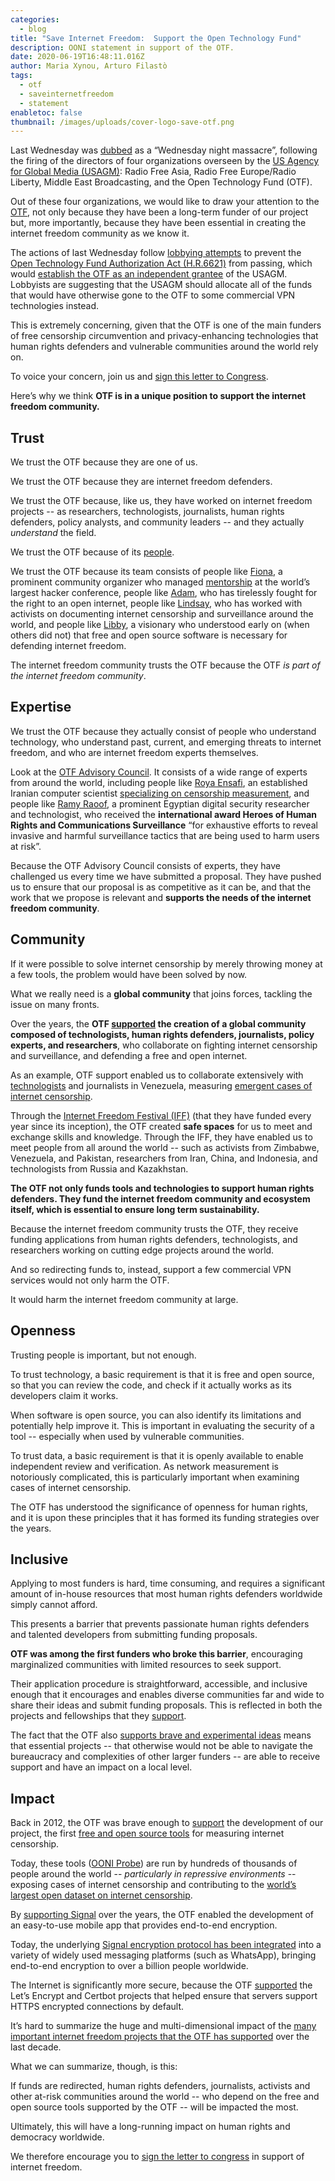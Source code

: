 ```yaml
---
categories:
  - blog
title: "Save Internet Freedom:  Support the Open Technology Fund"
description: OONI statement in support of the OTF.
date: 2020-06-19T16:48:11.016Z
author: Maria Xynou, Arturo Filastò
tags:
  - otf
  - saveinternetfreedom
  - statement
enabletoc: false
thumbnail: /images/uploads/cover-logo-save-otf.png
---
```

Last Wednesday was [dubbed](https://edition.cnn.com/2020/06/17/media/us-agency-for-global-media-michael-pack/index.html) as a “Wednesday night massacre”, following the firing of the directors of four organizations overseen by the [US Agency for Global Media (USAGM)](https://www.usagm.gov/): Radio Free Asia, Radio Free Europe/Radio Liberty, Middle East Broadcasting, and the Open Technology Fund (OTF).

Out of these four organizations, we would like to draw your attention to the [OTF](https://www.opentech.fund/), not only because they have been a long-term funder of our project but, more importantly, because they have been essential in creating the internet freedom community as we know it.

The actions of last Wednesday follow [lobbying attempts](https://www.documentcloud.org/documents/6950406-Lantos-Letter.html#document/p1) to prevent the [Open Technology Fund Authorization Act (H.R.6621)](https://www.congress.gov/bill/116th-congress/house-bill/6621/text?q=%7B%22search%22%3A%5B%22HR+6621%22%5D%7D&r=1&s=2) from passing, which would [establish the OTF as an independent grantee](https://www.opentech.fund/news/introducing-open-technology-fund-authorization-act/) of the USAGM. Lobbyists are suggesting that the USAGM should allocate all of the funds that would have otherwise gone to the OTF to some commercial VPN technologies instead.

This is extremely concerning, given that the OTF is one of the main funders of free censorship circumvention and privacy-enhancing technologies that human rights defenders and vulnerable communities around the world rely on.

To voice your concern, join us and [sign this letter to Congress](https://saveinternetfreedom.tech/).

Here’s why we think **OTF is in a unique position to support the internet freedom community.**

## Trust

We trust the OTF because they are one of us.

We trust the OTF because they are internet freedom defenders.

We trust the OTF because, like us, they have worked on internet freedom projects -- as researchers, technologists, journalists, human rights defenders, policy analysts, and community leaders -- and they actually *understand* the field.

We trust the OTF because of its [people](https://www.opentech.fund/about/people/).

We trust the OTF because its team consists of people like [Fiona](https://www.opentech.fund/about/people/fiona-krakenb%C3%BCrger/), a prominent community organizer who managed [mentorship](http://fiona-krakenbuerger.de/) at the world’s largest hacker conference, people like [Adam](https://www.opentech.fund/about/people/adam-lynn/), who has tirelessly fought for the right to an open internet, people like [Lindsay](https://www.opentech.fund/about/people/lindsay-beck/), who has worked with activists on documenting internet censorship and surveillance around the world, and people like [Libby](https://www.opentech.fund/about/people/libby-liu/), a visionary who understood early on (when others did not) that free and open source software is necessary for defending internet freedom.

The internet freedom community trusts the OTF because the OTF *is part of the internet freedom community*.

## Expertise

We trust the OTF because they actually consist of people who understand technology, who understand past, current, and emerging threats to internet freedom, and who are internet freedom experts themselves.

Look at the [OTF Advisory Council](https://www.opentech.fund/about/people/?person_type=5). It consists of a wide range of experts from around the world, including people like [Roya Ensafi](https://www.opentech.fund/about/people/roya-ensafi/), an established Iranian computer scientist [specializing on censorship measurement](https://censoredplanet.org/), and people like [Ramy Raoof](https://www.opentech.fund/about/people/ramy-raoof/), a prominent Egyptian digital security researcher and technologist, who received the **international award Heroes of Human Rights and Communications Surveillance** “for exhaustive efforts to reveal invasive and harmful surveillance tactics that are being used to harm users at risk”.

Because the OTF Advisory Council consists of experts, they have challenged us every time we have submitted a proposal. They have pushed us to ensure that our proposal is as competitive as it can be, and that the work that we propose is relevant and **supports the needs of the internet freedom community**.

## Community

If it were possible to solve internet censorship by merely throwing money at a few tools, the problem would have been solved by now.

What we really need is a **global community** that joins forces, tackling the issue on many fronts.

Over the years, the **OTF [supported](https://www.opentech.fund/funds/) the creation of a global community composed of technologists, human rights defenders, journalists, policy experts, and researchers**, who collaborate on fighting internet censorship and surveillance, and defending a free and open internet.

As an example, OTF support enabled us to collaborate extensively with [technologists](https://vesinfiltro.com/) and journalists in Venezuela, measuring [emergent cases of internet censorship](https://ooni.org/post/venezuela-blocking-wikipedia-and-social-media-2019/).

Through the [Internet Freedom Festival (IFF)](http://internetfreedomfestival.org/) (that they have funded every year since its inception), the OTF created **safe spaces** for us to meet and exchange skills and knowledge. Through the IFF, they have enabled us to meet people from all around the world -- such as activists from Zimbabwe, Venezuela, and Pakistan, researchers from Iran, China, and Indonesia, and technologists from Russia and Kazakhstan.

**The OTF not only funds tools and technologies to support human rights defenders. They fund the internet freedom community and ecosystem itself, which is essential to ensure long term sustainability.**

Because the internet freedom community trusts the OTF, they receive funding applications from human rights defenders, technologists, and researchers working on cutting edge projects around the world.

And so redirecting funds to, instead, support a few commercial VPN services would not only harm the OTF.

It would harm the internet freedom community at large.

## Openness

Trusting people is important, but not enough.

To trust technology, a basic requirement is that it is free and open source, so that you can review the code, and check if it actually works as its developers claim it works.

When software is open source, you can also identify its limitations and potentially help improve it. This is important in evaluating the security of a tool -- especially when used by vulnerable communities.

To trust data, a basic requirement is that it is openly available to enable independent review and verification. As network measurement is notoriously complicated, this is particularly important when examining cases of internet censorship.

The OTF has understood the significance of openness for human rights, and it is upon these principles that it has formed its funding strategies over the years.

## Inclusive

Applying to most funders is hard, time consuming, and requires a significant amount of in-house resources that most human rights defenders worldwide simply cannot afford.

This presents a barrier that prevents passionate human rights defenders and talented developers from submitting funding proposals.

**OTF was among the first funders who broke this barrier**, encouraging marginalized communities with limited resources to seek support.

Their application procedure is straightforward, accessible, and inclusive enough that it encourages and enables diverse communities far and wide to share their ideas and submit funding proposals. This is reflected in both the projects and fellowships that they [support](https://www.opentech.fund/funds/).

The fact that the OTF also [supports brave and experimental ideas](https://www.opentech.fund/funds/community-prototype-fund/) means that essential projects -- that otherwise would not be able to navigate the bureaucracy and complexities of other larger funders -- are able to receive support and have an impact on a local level.

## Impact

Back in 2012, the OTF was brave enough to [support](https://www.opentech.fund/results/supported-projects/ooni-open-observatory-of-network-interference/) the development of our project, the first [free and open source tools](https://github.com/ooni) for measuring internet censorship.

Today, these tools ([OONI Probe](https://ooni.org/install/)) are run by hundreds of thousands of people around the world -- *particularly in repressive environments* -- exposing cases of internet censorship and contributing to the [world’s largest open dataset on internet censorship](https://ooni.org/data/).

By [supporting Signal](https://www.opentech.fund/results/supported-projects/open-whisper-systems/) over the years, the OTF enabled the development of an easy-to-use mobile app that provides end-to-end encryption.

Today, the underlying [Signal encryption protocol has been integrated](https://signal.org/blog/whatsapp-complete/) into a variety of widely used messaging platforms (such as WhatsApp), bringing end-to-end encryption to over a billion people worldwide.

The Internet is significantly more secure, because the OTF [supported](https://www.opentech.fund/results/supported-projects/certbot-improvements/) the Let’s Encrypt and Certbot projects that helped ensure that servers support HTTPS encrypted connections by default.

It’s hard to summarize the huge and multi-dimensional impact of the [many important internet freedom projects that the OTF has supported](https://www.opentech.fund/results/supported-projects/) over the last decade.

What we can summarize, though, is this:

If funds are redirected, human rights defenders, journalists, activists and other at-risk communities around the world -- who depend on the free and open source tools supported by the OTF -- will be impacted the most.

Ultimately, this will have a long-running impact on human rights and democracy worldwide.

We therefore encourage you to [sign the letter to congress](https://saveinternetfreedom.tech/) in support of internet freedom.

